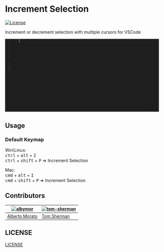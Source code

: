 # Increment Selection

[![License](https://img.shields.io/badge/license-MIT-blue.svg?style=flat-square)](https://github.com/albymor/Increment-Selection/blob/master/LICENSE)

Increment or decrement selection with multiple cursors for VSCode  

![screenshot](images/demo.gif)

## Usage

### Default Keymap

Win\Linux:  
<kbd>ctrl</kbd> + <kbd>alt</kbd> + <kbd>I</kbd>  
<kbd>ctrl</kbd> + <kbd>shift</kbd> + <kbd>P</kbd> => Increment Selection  


Mac:  
<kbd>cmd</kbd> + <kbd>alt</kbd> + <kbd>I</kbd>  
<kbd>cmd</kbd> + <kbd>shift</kbd> + <kbd>P</kbd> => Increment Selection  

## Contributors
| [![albymor](https://avatars2.githubusercontent.com/u/19717991?s=128&v=4)](https://github.com/albymor "Follow @albymor on Github") | [![tom-sherman](https://avatars1.githubusercontent.com/u/9257001?s=128&v=4)](https://github.com/tom-sherman "Follow @tom-sherman on Github") |
|---|---|
| [Alberto Morato](https://albymor.github.io/) | [Tom Sherman](https://tom-sherman.github.io/) |


## LICENSE
[LICENSE](./LICENSE)
